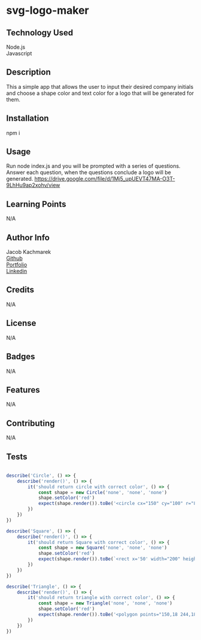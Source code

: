 # svg-logo-maker

## Technology Used 
Node.js<br/>
Javascript
  
## Description 
This a simple app that allows the user to input their desired company initials and choose a shape color and text color for a logo that will be generated for them.

## Installation
npm i

## Usage 
Run node index.js and you will be prompted with a series of questions. Answer each question, when the questions conclude a logo will be generated.
<a>https://drive.google.com/file/d/1Mj5_upUEVT47MA-O3T-9LhHu9ap2xohv/view</a>
## Learning Points 
N/A

## Author Info
Jacob Kachmarek
<br>[Github](https://github.com/jacob-kachmarek)
<br>[Portfolio](https://jacob-kachmarek.github.io/jacob-kachmarek-portfolio/)
<br>[Linkedin](https://www.linkedin.com/in/jacob-kachmarek/)

## Credits
N/A

## License
N/A

## Badges
N/A

## Features
N/A

## Contributing
N/A

## Tests
```javascript

describe('Circle', () => {
    describe('render()', () => {
        it('should return circle with correct color', () => {
            const shape = new Circle('none', 'none', 'none')
            shape.setColor('red')
            expect(shape.render()).toBe('<circle cx="150" cy="100" r="80" fill="red" />')
        })
    })
})

describe('Square', () => {
    describe('render()', () => {
        it('should return Square with correct color', () => {
            const shape = new Square('none', 'none', 'none')
            shape.setColor('red')
            expect(shape.render()).toBe(`<rect x='50' width="200" height="200" fill="red" />`)
        })
    })
})

describe('Triangle', () => {
    describe('render()', () => {
        it('should return triangle with correct color', () => {
            const shape = new Triangle('none', 'none', 'none')
            shape.setColor('red')
            expect(shape.render()).toBe('<polygon points="150,18 244,182 56,182" fill="red" />')
        })
    })
})

```